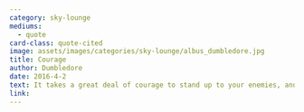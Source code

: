 ```yaml
---
category: sky-lounge
mediums:
  - quote
card-class: quote-cited
image: assets/images/categories/sky-lounge/albus_dumbledore.jpg
title: Courage
author: Dumbledore
date: 2016-4-2
text: It takes a great deal of courage to stand up to your enemies, and a great deal more to stand up to your friends.
link:
---
```

